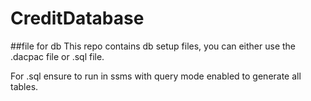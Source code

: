 # CreditDatabase
##file for db
 This repo contains db setup files, you can either use the .dacpac file or .sql file.
 
 For .sql ensure to run in ssms with query mode enabled to generate all tables.
